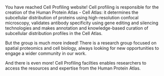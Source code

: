 You have reached Cell Profiling website!  Cell profiling is responsible for the creation of the Human Protein Atlas - Cell Atlas: it determines the subcellular distribution of proteins using high-resolution confocal microscopy, validates antibody specificity using gene editing and silencing technologies and makes annotation and knowledge-based curation of subcellular distribution profiles in the Cell Atlas.

But the group is much more indeed! There is a research group focused on spatial proteomics and cell biology, always looking for new opportunities to engage a wider community in our work.

And there is even more! Cell Profiling facilties enables researchers to access the resources and expertise from the Human Protein Atlas.




